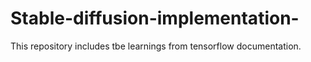 # Stable-diffusion-implementation-
This repository includes tbe learnings from tensorflow documentation.
